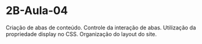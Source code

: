 # 2B-Aula-04
Criação de abas de conteúdo. Controle da interação de abas. Utilização da propriedade display no CSS. Organização do layout do site.
